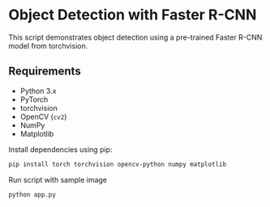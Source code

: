 # Object Detection with Faster R-CNN

This script demonstrates object detection using a pre-trained Faster R-CNN model from torchvision.

## Requirements

- Python 3.x
- PyTorch
- torchvision
- OpenCV (`cv2`)
- NumPy
- Matplotlib

Install dependencies using pip:

```bash
pip install torch torchvision opencv-python numpy matplotlib
```

Run script with sample image

```bash
python app.py
```
